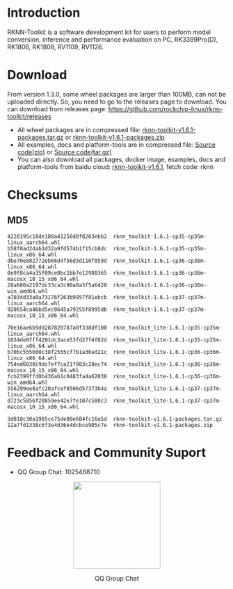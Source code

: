 # Introduction
RKNN-Toolkit is a software development kit for users to perform model conversion, inference and performance evaluation on PC, RK3399Pro(D), RK1806, RK1808, RV1109, RV1126.
# Download
From version 1.3.0, some wheel packages are larger than 100MB, can not be uploaded directly. So, you need to go to the releases page to download.
You can download from releases page: https://github.com/rockchip-linux/rknn-toolkit/releases
- All wheel packages are in compressed file: [rknn-toolkit-v1.6.1-packages.tar.gz](https://github.com/rockchip-linux/rknn-toolkit/releases/download/v1.6.1/rknn-toolkit-v1.6.1-packages.tar.gz "rknn-toolkit-v1.6.1-packages.tar.gz") or [rknn-toolkit-v1.6.1-packages.zip](https://github.com/rockchip-linux/rknn-toolkit/releases/download/v1.6.1/rknn-toolkit-v1.6.1-packages.zip "rknn-toolkit-v1.6.1-packages.zip ")
- All examples, docs and platform-tools are in compressed file: [Source code(zip)](https://github.com/rockchip-linux/rknn-toolkit/archive/v1.6.1.zip "Source code(zip)") or [Source code(tar.gz)](https://github.com/rockchip-linux/rknn-toolkit/archive/v1.6.1.tar.gz "Source code(tar.gz)")
- You can also download all packages, docker image, examples, docs and platform-tools from baidu cloud: [rknn-toolkit-v1.6.1](https://eyun.baidu.com/s/3dur3TO "rknn-toolkit-v1.6.1"), fetch code: rknn
# Checksums
## MD5
```
4228195c18de188a41258d8f8263ebb2  rknn_toolkit-1.6.1-cp35-cp35m-linux_aarch64.whl
b58f0ad2dab1d32a9fd574b1f15cb8dc  rknn_toolkit-1.6.1-cp35-cp35m-linux_x86_64.whl
dbe70e082772eb66d4f56d3d110f059d  rknn_toolkit-1.6.1-cp36-cp36m-linux_x86_64.whl
0e9f8ca4a35f09ce0bc1bb7e12980365  rknn_toolkit-1.6.1-cp36-cp36m-macosx_10_15_x86_64.whl
28a680a2197dc33ca3c90a0a3f5a6420  rknn_toolkit-1.6.1-cp36-cp36m-win_amd64.whl
a7034d33a0a73176f263b9957f81ebcb  rknn_toolkit-1.6.1-cp37-cp37m-linux_aarch64.whl
920654ca4bbd5ec0645a79255f8995db  rknn_toolkit-1.6.1-cp37-cp37m-macosx_10_15_x86_64.whl

70e16ae6b9dd287820787a8f338df100  rknn_toolkit_lite-1.6.1-cp35-cp35m-linux_aarch64.whl
1034de0fff4201dc3ace53fd27f4f82d  rknn_toolkit_lite-1.6.1-cp35-cp35m-linux_x86_64.whl
b70bc555b00c38f2555cf7b1a3bad21c  rknn_toolkit_lite-1.6.1-cp36-cp36m-linux_x86_64.whl
754ed6030c9dc7ef7ca21f983c28ec74  rknn_toolkit_lite-1.6.1-cp36-cp36m-macosx_10_15_x86_64.whl
fcb2399ffd0b436ab1c0483fa4a62038  rknn_toolkit_lite-1.6.1-cp36-cp36m-win_amd64.whl
556299ee8afc20afcef8506d57373b4a  rknn_toolkit_lite-1.6.1-cp37-cp37m-linux_aarch64.whl
d723c5856f20859ee42e7fe107c580c3  rknn_toolkit_lite-1.6.1-cp37-cp37m-macosx_10_15_x86_64.whl

3d018c30a1985ce75de00e684fc16a5d  rknn-toolkit-v1.6.1-packages.tar.gz
12a7fd1338c6f3e4d36e4dcbce905c7e  rknn-toolkit-v1.6.1-packages.zip
```
# Feedback and Community Suport
- QQ Group Chat: 1025468710
<p align="center"><img width="200" height="200"  src="https://github.com/rockchip-linux/rknn-toolkit/blob/master/QQGroupQRCode.png"/></p>
<p align="center">QQ Group Chat</p>
